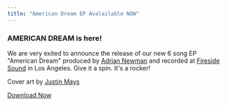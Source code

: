 ```yaml
---
title: "American Dream EP Avalailable NOW"
---
```


<div class="post">
  <h3>AMERICAN DREAM is here!</h3>
  <p>We are very exited to announce the release of our new 6 song EP "American Dream" produced by <a href="https://en.wikipedia.org/wiki/Adrian_Newman_(producer)">Adrian Newman</a> and recorded at <a href="https://www.facebook.com/Fireside-Sound-1564015083827223/">Fireside Sound</a> in Los Angeles. Give it a spin. It's a rocker!</p>
  <p>Cover art by <a href="https://www.instagram.com/maysgrafx/?hl=en">Justin Mays</a></p>
  <a href="https://itunes.apple.com/us/album/american-dream-ep/id1166355972" target="_blank">
    <img src="{{ "/assets/img/ad_cover.jpg" | prepend: baseurl }}" alt="" class="img-responsive">
  </a>
  <br>
  <a href="https://itunes.apple.com/us/album/american-dream-ep/id1166355972" target="_blank" class="btn btn-block btn-success">Download Now</a>
  
</div>